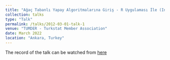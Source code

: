 ```yaml
---
title: "Ağaç Tabanlı Yapay Algoritmalarına Giriş - R Uygulaması İle (Introduction to Tree Based Machine Learning Algorithsm with R)"
collection: talks
type: "Talk"
permalink: /talks/2012-03-01-talk-1
venue: "TUMDER - Turkstat Member Association"
date: March 2022
location: "Ankara, Turkey"
---
```


The record of the talk can be watched from [here](https://www.youtube.com/watch?v=Y8H5BdlW_lQ)
